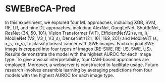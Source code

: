# SWEBreCA-Pred
In this experiment, we explored four ML approaches, including XGB, SVM, RF, LR, and nine DL approaches, including AlexNet, GoogLeNet, ShuffleNet, ResNet (34, 50, 101), Vision Transformer (ViT), EfficientNetV2 (s, m, l), MobileNet (V2, V3_l, V3_s), DenseNet (121, 161, 169, 201) and MobileViT (s, x_s, xx_s),  to classify breast cancer with SWE images. Each original SWE image is cropped into four types of images (RE-SWE, RE-US, SWE, US). Results demonstrate the model with the highest AUROC for each image type. To give a visual interpretability, four CAM-based approaches are employed. Moreover, a webserver is constructed to facilitate usage. Future research involves ensemble learning by averaging predictions from four models with the highest AUROC for each image type. 

